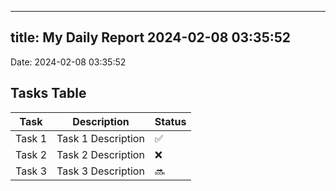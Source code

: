 
---
title: My Daily Report 2024-02-08 03:35:52
---

Date: 2024-02-08 03:35:52

## Tasks Table

| Task | Description | Status |
|------|-------------|--------|
| Task 1 | Task 1 Description | ✅ |
| Task 2 | Task 2 Description | ❌ |
| Task 3 | Task 3 Description | 🔜 |
